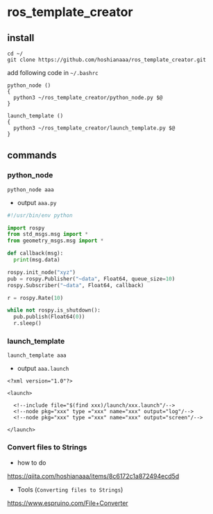 # ros_template_creator
## install

```
cd ~/
git clone https://github.com/hoshianaaa/ros_template_creator.git
```

add following code in `~/.bashrc`

```
python_node ()
{
  python3 ~/ros_template_creator/python_node.py $@       
}

launch_template ()
{
  python3 ~/ros_template_creator/launch_template.py $@
}
```



## commands
### python_node

```
python_node aaa
```

- output `aaa.py`

```python:xyz.py
#!/usr/bin/env python

import rospy
from std_msgs.msg import *
from geometry_msgs.msg import *

def callback(msg):
  print(msg.data)

rospy.init_node("xyz")
pub = rospy.Publisher("~data", Float64, queue_size=10)
rospy.Subscriber("~data", Float64, callback)

r = rospy.Rate(10)

while not rospy.is_shutdown():
  pub.publish(Float64(0))
  r.sleep()

```

### launch_template

```
launch_template aaa
```

- output `aaa.launch`

```xml:aaa.luanch
<?xml version="1.0"?>

<launch>

  <!--include file="$(find xxx)/launch/xxx.launch"/-->
  <!--node pkg="xxx" type ="xxx" name="xxx" output="log"/-->
  <!--node pkg="xxx" type ="xxx" name="xxx" output="screen"/-->

</launch>
```

### Convert files to Strings

- how to do

https://qiita.com/hoshianaaa/items/8c6172c1a872494ecd5d

- Tools (`Converting files to Strings`)

https://www.espruino.com/File+Converter


